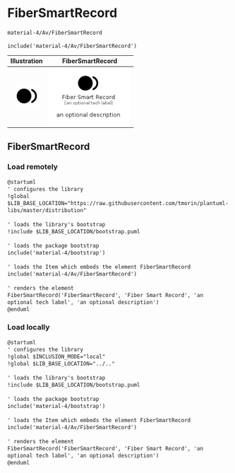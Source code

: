 # FiberSmartRecord


```text
material-4/Av/FiberSmartRecord
```

```text
include('material-4/Av/FiberSmartRecord')
```



| Illustration | FiberSmartRecord |
| :---: | :---: |
| ![illustration for Illustration](../../material-4/Av/FiberSmartRecord.png) | ![illustration for FiberSmartRecord](../../material-4/Av/FiberSmartRecord.Local.png) |




## FiberSmartRecord

### Load remotely
```plantuml
@startuml
' configures the library
!global $LIB_BASE_LOCATION="https://raw.githubusercontent.com/tmorin/plantuml-libs/master/distribution"

' loads the library's bootstrap
!include $LIB_BASE_LOCATION/bootstrap.puml

' loads the package bootstrap
include('material-4/bootstrap')

' loads the Item which embeds the element FiberSmartRecord
include('material-4/Av/FiberSmartRecord')

' renders the element
FiberSmartRecord('FiberSmartRecord', 'Fiber Smart Record', 'an optional tech label', 'an optional description')
@enduml
```

### Load locally
```plantuml
@startuml
' configures the library
!global $INCLUSION_MODE="local"
!global $LIB_BASE_LOCATION="../.."

' loads the library's bootstrap
!include $LIB_BASE_LOCATION/bootstrap.puml

' loads the package bootstrap
include('material-4/bootstrap')

' loads the Item which embeds the element FiberSmartRecord
include('material-4/Av/FiberSmartRecord')

' renders the element
FiberSmartRecord('FiberSmartRecord', 'Fiber Smart Record', 'an optional tech label', 'an optional description')
@enduml
```

